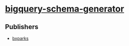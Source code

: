 # [bigquery-schema-generator](https://pypi.org/project/bigquery-schema-generator)



## Publishers
- [bxparks](https://pypi.org/user/bxparks)

